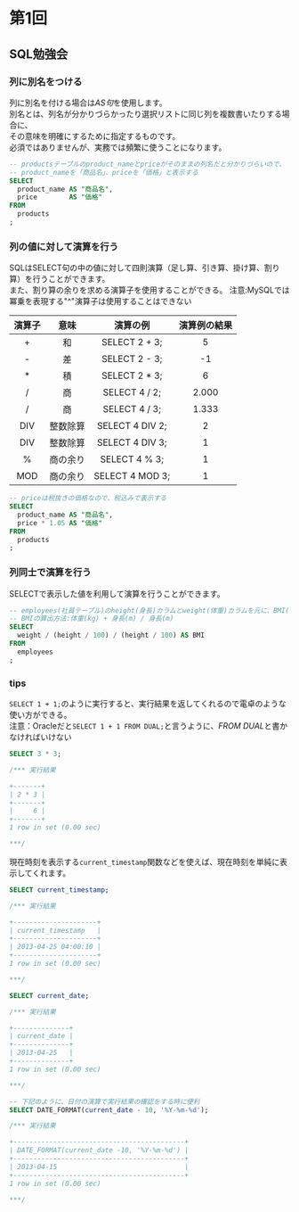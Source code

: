# 第1回

## SQL勉強会

### 列に別名をつける

列に別名を付ける場合は*AS句*を使用します。  
別名とは、列名が分かりづらかったり選択リストに同じ列を複数書いたりする場合に、  
その意味を明確にするために指定するものです。  
必須ではありませんが、実務では頻繁に使うことになります。  

```sql
-- productsテーブルのproduct_nameとpriceがそのままの列名だと分かりづらいので、
-- product_nameを「商品名」、priceを「価格」と表示する
SELECT
  product_name AS "商品名",
  price        AS "価格"
FROM
  products
;
```

### 列の値に対して演算を行う

SQLはSELECT句の中の値に対して四則演算（足し算、引き算、掛け算、割り算）を行うことができます。  
また、割り算の余りを求める演算子を使用することができる。
注意:MySQLでは冪乗を表現する"^"演算子は使用することはできない  

| 演算子 | 意味 | 演算の例 | 演算例の結果 |
|:------:|:----:|:--------:|:------------:|
| + | 和 | SELECT 2 + 3; | 5 |
| - | 差 | SELECT 2 - 3; | -1 |
| * | 積 | SELECT 2 * 3; | 6 |
| / | 商 | SELECT 4 / 2; | 2.000 |
| / | 商 | SELECT 4 / 3; | 1.333 |
| DIV | 整数除算 | SELECT 4 DIV 2; | 2 |
| DIV | 整数除算 | SELECT 4 DIV 3; | 1 |
| % | 商の余り | SELECT 4 % 3; | 1 |
| MOD | 商の余り | SELECT 4 MOD 3; | 1 |

```sql
-- priceは税抜きの価格なので、税込みで表示する
SELECT
  product_name AS "商品名",
  price * 1.05 AS "価格"
FROM
  products
;
```
### 列同士で演算を行う

SELECTで表示した値を利用して演算を行うことができます。  

```sql
-- employees(社員テーブル)のheight(身長)カラムとweight(体重)カラムを元に、BMI(肥満度)を算出する
-- BMIの算出方法:体重(kg) + 身長(m) / 身長(m)
SELECT
  weight / (height / 100) / (height / 100) AS BMI
FROM
  employees
;
```

### tips

`SELECT 1 + 1;`のように実行すると、実行結果を返してくれるので電卓のような使い方ができる。  
注意：Oracleだと`SELECT 1 + 1 FROM DUAL;`と言うように、*FROM DUAL*と書かなければいけない  

```sql
SELECT 3 * 3;

/*** 実行結果

+-------+
| 2 * 3 |
+-------+
|     6 |
+-------+
1 row in set (0.00 sec)

***/
```

現在時刻を表示する`current_timestamp`関数などを使えば、現在時刻を単純に表示してくれます。  

```sql
SELECT current_timestamp;

/*** 実行結果

+---------------------+
| current_timestamp   |
+---------------------+
| 2013-04-25 04:00:10 |
+---------------------+
1 row in set (0.00 sec)

***/
```

```sql
SELECT current_date;

/*** 実行結果

+--------------+
| current_date |
+--------------+
| 2013-04-25   |
+--------------+
1 row in set (0.00 sec)

***/
```

```sql
-- 下記のように、日付の演算で実行結果の確認をする時に便利
SELECT DATE_FORMAT(current_date - 10, '%Y-%m-%d');

/*** 実行結果

+-------------------------------------------+
| DATE_FORMAT(current_date -10, '%Y-%m-%d') |
+-------------------------------------------+
| 2013-04-15                                |
+-------------------------------------------+
1 row in set (0.00 sec)

***/

